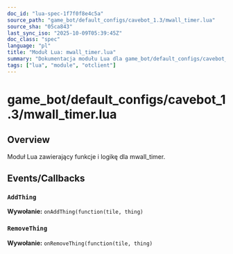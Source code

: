 ```yaml
---
doc_id: "lua-spec-1f7f0f8e4c5a"
source_path: "game_bot/default_configs/cavebot_1.3/mwall_timer.lua"
source_sha: "05ca843"
last_sync_iso: "2025-10-09T05:39:45Z"
doc_class: "spec"
language: "pl"
title: "Moduł Lua: mwall_timer.lua"
summary: "Dokumentacja modułu Lua dla game_bot/default_configs/cavebot_1.3/mwall_timer.lua"
tags: ["lua", "module", "otclient"]
---
```


# game_bot/default_configs/cavebot_1.3/mwall_timer.lua

## Overview

Moduł Lua zawierający funkcje i logikę dla mwall_timer.

## Events/Callbacks

### `AddThing`

**Wywołanie:** `onAddThing(function(tile, thing)`

### `RemoveThing`

**Wywołanie:** `onRemoveThing(function(tile, thing)`
